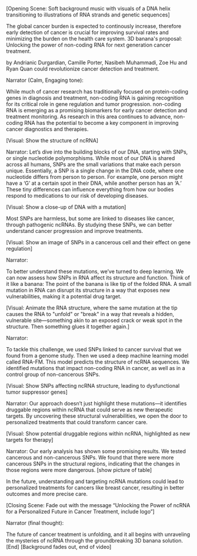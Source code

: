 [Opening Scene: Soft background music with visuals of a DNA helix transitioning to illustrations of RNA strands and genetic sequences] 

The global cancer burden is expected to continously increase, therefore early detection of cancer is crucial for improving survival rates and minimizing the burden on the health care system. 3D banana's proposal: Unlocking the power of non-coding RNA for next generation cancer treatment. 

by  Andrianic Durgardian, Camille Porter, Nasibeh Muhammadi, Zoe Hu and Ryan Quan
could revolutionize cancer detection and treatment. 

Narrator (Calm, Engaging tone): 

While much of cancer research has traditionally focused on protein-coding genes in diagnosis and treatment, non-coding RNA is gaining recognition for its critical role in gene regulation and tumor progression. non-coding RNA is emerging as a promising biomarkers for early cancer detection and treatment monitoring. As research in this area continues to advance, non-coding RNA has the potential to become a key component in improving cancer diagnostics and therapies.

[Visual: Show the structure of ncRNA] 

Narrator: 
Let’s dive into the building blocks of our DNA, starting with SNPs, or single nucleotide polymorphisms. While most of our DNA is shared across all humans, SNPs are the small variations that make each person unique. Essentially, a SNP is a single change in the DNA code, where one nucleotide differs from person to person. For example, one person might have a ‘G’ at a certain spot in their DNA, while another person has an ‘A.’ These tiny differences can influence everything from how our bodies respond to medications to our risk of developing diseases.

[Visual: Show a close-up of DNA with a mutation] 
 
Most SNPs are harmless, but some are linked to diseases like cancer, through pathogenic ncRNAs. By studying these SNPs, we can better understand cancer progression and improve treatments.

[Visual: Show an image of SNPs in a cancerous cell and their effect on gene regulation] 

Narrator: 

To better understand these mutations, we’ve turned to deep learning. We can now assess how SNPs in RNA affect its structure and function. Think of it like a banana: The point of the banana is like tip of the folded RNA.  A small mutation in RNA can disrupt its structure in a way that exposes new vulnerabilities, making it a potential drug target.

[Visual: Animate the RNA structure, where the same mutation at the tip causes the RNA to "unfold" or "break" in a way that reveals a hidden, vulnerable site—something akin to an exposed crack or weak spot in the structure. Then something glues it together again.] 

Narrator: 

To tackle this challenge, we used SNPs linked to cancer survival that we found from a genome study. Then we used a deep machine learning model called RNA-FM. This model predicts the structure of ncRNA sequences.  We identified mutations that impact non-coding RNA in cancer, as well as in a control group of non-cancerous SNPs. 

[Visual: Show SNPs affecting ncRNA structure, leading to dysfunctional tumor suppressor genes] 

Narrator: 
Our approach doesn’t just highlight these mutations—it identifies druggable regions within ncRNA that could serve as new therapeutic targets. By uncovering these structural vulnerabilities, we open the door to personalized treatments that could transform cancer care. 

[Visual: Show potential druggable regions within ncRNA, highlighted as new targets for therapy] 

Narrator: 
Our early analysis has shown some promising results. We tested cancerous and non-cancerous SNPs. We found that there were more cancerous SNPs in the structural regions, indicating that the changes in those regions were more dangerous. 
[show picture of table] 

In the future, understanding and targeting ncRNA mutations could lead to personalized treatments for cancers like breast cancer, resulting in better outcomes and more precise care.

[Closing Scene: Fade out with the message “Unlocking the Power of ncRNA for a Personalized Future in Cancer Treatment, include logo”] 

Narrator (final thought): 

The future of cancer treatment is unfolding, and it all begins with unraveling the mysteries of ncRNA through the groundbreaking 3D banana solution.
[End] 
[Background fades out, end of video]

